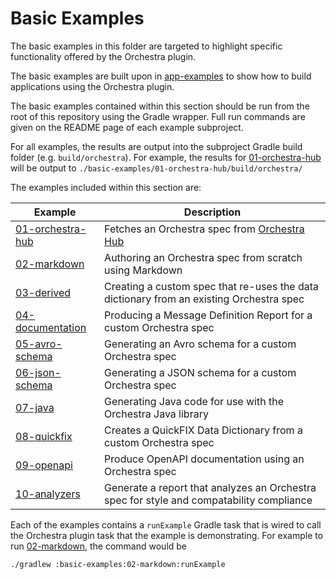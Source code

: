 # Basic Examples

The basic examples in this folder are targeted to highlight specific functionality offered by the Orchestra plugin.

The basic examples are built upon in [app-examples](../app-examples) to show how to build applications using the Orchestra plugin.

The basic examples contained within this section should be run from the root of this repository using the Gradle wrapper.
Full run commands are given on the README page of each example subproject.

For all examples, the results are output into the subproject Gradle build folder (e.g. `build/orchestra`). For example,
the results for [01-orchestra-hub](./01-orchestra-hub) will be output to `./basic-examples/01-orchestra-hub/build/orchestra/`

The examples included within this section are:

| Example                                | Description                                                                              |
|----------------------------------------|------------------------------------------------------------------------------------------|
| [01-orchestra-hub](./01-orchestra-hub) | Fetches an Orchestra spec from [Orchestra Hub](https://orchestrahub.org)                 |
| [02-markdown](./02-markdown)           | Authoring an Orchestra spec from scratch using Markdown                                  |
| [03-derived](./03-derived)             | Creating a custom spec that re-uses the data dictionary from an existing Orchestra spec  |
| [04-documentation](./04-documentation) | Producing a Message Definition Report for a custom Orchestra spec                        |
| [05-avro-schema](./05-avro-schema)     | Generating an Avro schema for a custom Orchestra spec                                    |
| [06-json-schema](./06-json-schema)     | Generating a JSON schema for a custom Orchestra spec                                     |
| [07-java](./07-java)                   | Generating Java code for use with the Orchestra Java library                             |
| [08-quickfix](./08-quickfix)           | Creates a QuickFIX Data Dictionary from a custom Orchestra spec                          |
| [09-openapi](./09-openapi)             | Produce OpenAPI documentation using an Orchestra spec                                    |
| [10-analyzers](./10-analyzers)         | Generate a report that analyzes an Orchestra spec for style and compatability compliance |

Each of the examples contains a `runExample` Gradle task that is wired to call the Orchestra plugin task that the example
is demonstrating. For example to run [02-markdown](./02-markdown), the command would be 

```
./gradlew :basic-examples:02-markdown:runExample
```
